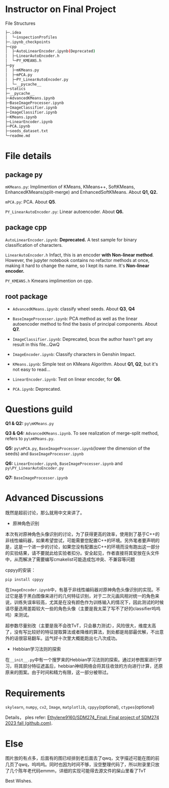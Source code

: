 # Instructor on Final Project

File Structures

```bash
├─.idea
│  └─inspectionProfiles
├─.ipynb_checkpoints
├─cpp
│  ├─AutoLinearEncoder.ipynb(Deprecated)
│  ├─LinearAutoEncoder.h
│  └─PY_KMEANS.h
├─py
│  ├─mKMeans.py
│  ├─mPCA.py
│  ├─PY_LinearAutoEncoder.py
│  └─__pycache__
├─statics
├─__pycache__
├─AdvancedKMeans.ipynb
├─BaseImageProcesser.ipynb
├─ImageClassifier.ipynb
├─ImageClassifier.ipynb
├─KMeans.ipynb
├─LinearEncoder.ipynb
├─PCA.ipynb
├─seeds_dataset.txt
└─readme.md
```

# File details

## package py

`mKMeans.py`: Implimention of KMeans, KMeans++, SoftKMeans, EnhancedKMeans(split-merge) and EnhancedSoftKMeans. About **Q1, Q2.**

`mPCA.py`: PCA. About **Q5**.

`PY_LinearAutoEncoder.py`: Linear autoencoder. About **Q6.**

## package cpp

`AutoLinearEncoder.ipynb`: **Deprecated.** A test sample for binary classification of characters.

`LinearAutoEncoder.h` Infact, this is an encoder **with Non-linear method**. However, the jupyter notebook contains no refactor methods at once, making it hard to change the name, so I kept its name. It's **Non-linear encoder.**

`PY_KMEANS.h` Kmeans implimention on cpp.

## root package

* `AdvancedKMeans.ipynb`: classify wheel seeds. About **Q3**, **Q4**
* `BaseImageProcesser.ipynb`: PCA method as well as the linear autoencoder method to find the basis of principal components. About **Q7.**

* `ImageClassifier.ipynb`: Deprecated, bcus the author hasn't get any result in this file...QwQ
* `ImageEncoder.ipynb`: Classify characters in Genshin Impact.
* `KMeans.ipynb`: Simple test on KMeans Algorithm. About **Q1, Q2**, but it's not easy to read...
* `LinearEncoder.ipynb`: Test on linear encoder, for **Q6**.
* `PCA.ipynb`: Deprecated.

# Questions guild

**Q1 & Q2:** `py\mKMeans.py` 

**Q3 & Q4:** `AdvancedKMeans.ipynb`. To see realization of merge-split method, refers to `py\mKMeans.py`.

**Q5:**  `py\mPCA.py`,  `BaseImageProcesser.ipynb`(lower the dimension of the seeds) and `BaseImageProcesser.ipynb`

**Q6:** `LinearEncoder.ipynb`, `BaseImageProcesser.ipynb` and `py\PY_LinearAutoEncoder.py`

**Q7:** `BaseImageProcesser.ipynb`

# Advanced Discussions

既然是超前讨论，那么就用中文来讲了。

* 原神角色识别

本次有对原神角色头像识别的讨论，为了获得更高的效率，使用到了基于C++的非线性编码器，如果希望尝试，可能需要您配置C++的环境。另外笔者要声明的是，这是一个进一步的讨论，如果您没有配置出C++的环境而没有跑出这一部分的实验结果，请不要就此给实验者扣分。安全起见，作者直接将其安放在头文件中，从而解决了需要编写cmakelist可能造成包冲突、不兼容等问题

cppyy的安装：

```bash
pip install cppyy
```

在`ImageEncoder.ipynb`中，有基于非线性编码器对原神角色头像识别的实现。不过它是基于黑白图像来进行的几何特征识别，对于二次元画风相对统一的角色来说，训练失误率较高，尤其是在没有颜色作为训练输入的情况下，因此测试的时候请尽量选用差距较大一些的角色头像（主要是我太菜了写不了好的classifier呜呜呜）来测试。

超参数尽量别改（主要是我不会改TvT，只会暴力测试），风险很大，维度太高了，没有写比较好的特征提取算法或者降维的算法，到处都是局部最优解，不出意外的话很容易翻车。运气好十次里大概能跑出七八次成功。

* Hebbian学习法则的探索

在`__init__.py`中有一个搜罗来的Hebbian学习法则的探索。通过对参图案进行学习，将其部分特征遮盖后，hebbian神经网络会将其往收敛的方向进行计算，还原原来的图案。由于时间和精力有限，这一部分被带过。

# Requirements

`skylearn`, `numpy`, `cv2`, `Image`, `matplotlib`, `cppyy`(optional), `ctypes`(optional)

Details， ples refer: [Ethylene9160/SDM274_Final: Final project of SDM274 2023 fall (github.com)](https://github.com/Ethylene9160/SDM274_Final).

# Else

图片放的有点多，后面有的图已经排到老后面去了qwq，文字描述可能在图的前几页了qwq，呜呜呜。同时也因为时间不够，没空整理代码了，所以附录里只放了几个陈年老代码emmm，详细的实现可能得去源文件的屎山里看了TvT

Best Wishes.